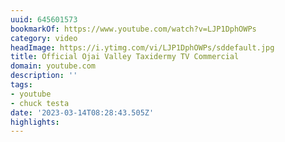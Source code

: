 ```yaml
---
uuid: 645601573
bookmarkOf: https://www.youtube.com/watch?v=LJP1DphOWPs
category: video
headImage: https://i.ytimg.com/vi/LJP1DphOWPs/sddefault.jpg
title: Official Ojai Valley Taxidermy TV Commercial
domain: youtube.com
description: ''
tags:
- youtube
- chuck testa
date: '2023-03-14T08:28:43.505Z'
highlights:
---
```



